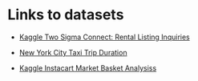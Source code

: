 # Links to datasets


* [Kaggle Two Sigma Connect: Rental Listing Inquiries](https://www.kaggle.com/c/two-sigma-connect-rental-listing-inquiries/data)

* [New York City Taxi Trip Duration](https://www.kaggle.com/c/nyc-taxi-trip-duration)

* [Kaggle Instacart Market Basket Analysiss](https://www.kaggle.com/c/instacart-market-basket-analysis)
